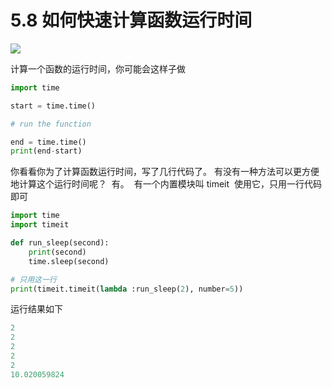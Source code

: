 # 5.8 如何快速计算函数运行时间
![](http://image.iswbm.com/20200804124133.png)

计算一个函数的运行时间，你可能会这样子做

```python
import time

start = time.time()

# run the function

end = time.time()
print(end-start)
```

你看看你为了计算函数运行时间，写了几行代码了。
​
有没有一种方法可以更方便地计算这个运行时间呢？
​
有。
​
有一个内置模块叫 timeit
​
使用它，只用一行代码即可

```python
import time
import timeit

def run_sleep(second):
    print(second)
    time.sleep(second)

# 只用这一行
print(timeit.timeit(lambda :run_sleep(2), number=5))
```

运行结果如下

```python
2
2
2
2
2
10.020059824
```




